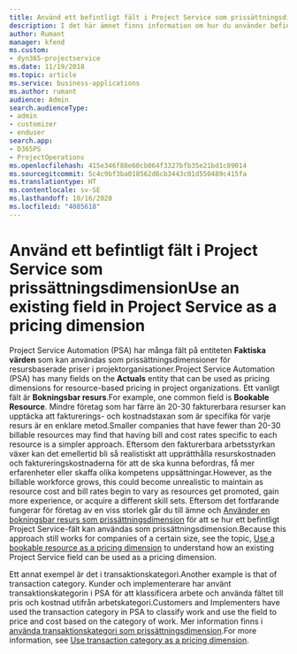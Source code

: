 ```yaml
---
title: Använd ett befintligt fält i Project Service som prissättningsdimension
description: I det här ämnet finns information om hur du använder befintliga Project Service-fält som prisdimensioner.
author: Rumant
manager: kfend
ms.custom:
- dyn365-projectservice
ms.date: 11/19/2018
ms.topic: article
ms.service: business-applications
ms.author: rumant
audience: Admin
search.audienceType:
- admin
- customizer
- enduser
search.app:
- D365PS
- ProjectOperations
ms.openlocfilehash: 415e346f88e60cb064f3327bfb35e21bd1c89014
ms.sourcegitcommit: 5c4c9bf3ba018562d6cb3443c01d550489c415fa
ms.translationtype: HT
ms.contentlocale: sv-SE
ms.lasthandoff: 10/16/2020
ms.locfileid: "4085618"
---
```

# <a name="use-an-existing-field-in-project-service-as-a-pricing-dimension"></a><span data-ttu-id="ccad9-103">Använd ett befintligt fält i Project Service som prissättningsdimension</span><span class="sxs-lookup"><span data-stu-id="ccad9-103">Use an existing field in Project Service as a pricing dimension</span></span>

<span data-ttu-id="ccad9-104">Project Service Automation (PSA) har många fält på entiteten **Faktiska värden** som kan användas som prissättningsdimensioner för resursbaserade priser i projektorganisationer.</span><span class="sxs-lookup"><span data-stu-id="ccad9-104">Project Service Automation (PSA) has many fields on the **Actuals** entity that can be used as pricing dimensions for resource-based pricing in project organizations.</span></span> <span data-ttu-id="ccad9-105">Ett vanligt fält är **Bokningsbar resurs**.</span><span class="sxs-lookup"><span data-stu-id="ccad9-105">For example, one common field is **Bookable Resource**.</span></span> <span data-ttu-id="ccad9-106">Mindre företag som har färre än 20-30 fakturerbara resurser kan upptäcka att fakturerings- och kostnadstaxan som är specifika för varje resurs är en enklare metod.</span><span class="sxs-lookup"><span data-stu-id="ccad9-106">Smaller companies that have fewer than 20-30 billable resources may find that having bill and cost rates specific to each resource is a simpler approach.</span></span> <span data-ttu-id="ccad9-107">Eftersom den fakturerbara arbetsstyrkan växer kan det emellertid bli så realistiskt att upprätthålla resurskostnaden och faktureringskostnaderna för att de ska kunna befordras, få mer erfarenheter eller skaffa olika kompetens uppsättningar.</span><span class="sxs-lookup"><span data-stu-id="ccad9-107">However, as the billable workforce grows, this could become unrealistic to maintain as resource cost and bill rates begin to vary as resources get promoted, gain more experience, or acquire a different skill sets.</span></span> <span data-ttu-id="ccad9-108">Eftersom det fortfarande fungerar för företag av en viss storlek går du till ämne och [Använder en bokningsbar resurs som prissättningsdimension](bookable-resource-pricing-dimension.md) för att se hur ett befintligt Project Service-fält kan användas som prissättningsdimension.</span><span class="sxs-lookup"><span data-stu-id="ccad9-108">Because this approach still works for companies of a certain size, see the topic, [Use a bookable resource as a pricing dimension](bookable-resource-pricing-dimension.md) to understand how an existing Project Service field can be used as a pricing dimension.</span></span>

<span data-ttu-id="ccad9-109">Ett annat exempel är det i transaktionskategori.</span><span class="sxs-lookup"><span data-stu-id="ccad9-109">Another example is that of transaction category.</span></span> <span data-ttu-id="ccad9-110">Kunder och implementerare har använt transaktionskategorin i PSA för att klassificera arbete och använda fältet till pris och kostnad utifrån arbetskategori.</span><span class="sxs-lookup"><span data-stu-id="ccad9-110">Customers and Implementers have used the transaction category in PSA to classify work and use the field to price and cost based on the category of work.</span></span> <span data-ttu-id="ccad9-111">Mer information finns i [använda transaktionskategori som prissättningsdimension](transaction-category-pricing-dimension.md).</span><span class="sxs-lookup"><span data-stu-id="ccad9-111">For more information, see [Use transaction category as a pricing dimension](transaction-category-pricing-dimension.md).</span></span>
